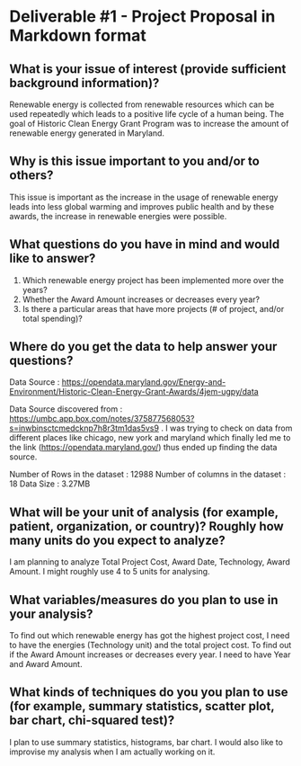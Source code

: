 # Deliverable #1 - Project Proposal in Markdown format

## What is your issue of interest (provide sufficient background information)?
Renewable energy is collected from renewable resources which can be used repeatedly which leads to a positive life cycle of a human being. The goal of Historic Clean Energy Grant Program was to increase the amount of renewable energy generated in Maryland.

## Why is this issue important to you and/or to others?
This issue is important as the increase in the usage of renewable energy leads into less global warming and improves public health and by these awards, the increase in renewable energies were possible.

## What questions do you have in mind and would like to answer?
1. Which renewable energy project has been implemented more over the years? 
2. Whether the Award Amount increases or decreases every year?
3. Is there a particular areas that have more projects (# of project, and/or total spending)?

## Where do you get the data to help answer your questions?
Data Source : https://opendata.maryland.gov/Energy-and-Environment/Historic-Clean-Energy-Grant-Awards/4jem-ugpy/data

Data Source discovered from : https://umbc.app.box.com/notes/375877568053?s=inwbinsctcmedcknp7h8r3tm1das5vs9 . I was trying to check on data from different places like chicago, new york and maryland which finally led me to the link (https://opendata.maryland.gov/) thus ended up finding the data source.

Number of Rows in the dataset : 12988 
Number of columns in the dataset : 18 
Data Size : 3.27MB

## What will be your unit of analysis (for example, patient, organization, or country)? Roughly how many units do you expect to analyze?
I  am planning to analyze Total Project Cost, Award Date, Technology, Award Amount. I might roughly use 4 to 5 units for analysing.

## What variables/measures do you plan to use in your analysis? 
To find out which renewable energy has got the highest project cost, I need to have the energies (Technology unit) and the total project cost.
To find out if the Award Amount increases or decreases every year. I need to have Year and Award Amount.

## What kinds of techniques do you you plan to use (for example, summary statistics, scatter plot, bar chart, chi-squared test)?
I plan to use summary statistics, histograms, bar chart. I would also like to improvise my analysis when I am actually working on it.
